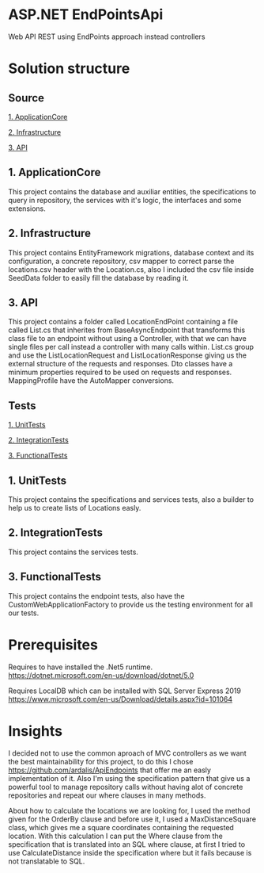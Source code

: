 # ASP.NET EndPointsApi
 Web API REST using EndPoints approach instead controllers

# Solution structure

## Source

[1. ApplicationCore](#1-applicationCore)

[2. Infrastructure](#2-infrastructure)

[3. API](#3-api)

## 1. ApplicationCore

 This project contains the database and auxiliar entities, the specifications to query in repository, the services with it's logic, the interfaces and some extensions.

## 2. Infrastructure

 This project contains EntityFramework migrations, database context and its configuration, a concrete repository, csv mapper to correct parse the locations.csv header with the Location.cs, also I included the csv file inside SeedData folder to easily fill the database by reading it.

## 3. API

 This project contains a folder called LocationEndPoint containing a file called List.cs that inherites from BaseAsyncEndpoint that transforms this class file to an endpoint without using a Controller, with that we can have single files per call instead a controller with many calls within.
 List.cs group and use the ListLocationRequest and ListLocationResponse giving us the external structure of the requests and responses. Dto classes have a minimum properties required to be used on requests and responses.
 MappingProfile have the AutoMapper conversions.

## Tests

[1. UnitTests](#1-unitTests)

[2. IntegrationTests](#2-integrationTests)

[3. FunctionalTests](#3-functionalTests)

## 1. UnitTests

 This project contains the specifications and services tests, also a builder to help us to create lists of Locations easly.

## 2. IntegrationTests

 This project contains the services tests.

## 3. FunctionalTests

 This project contains the endpoint tests, also have the CustomWebApplicationFactory to provide us the testing environment for all our tests.

# Prerequisites

 Requires to have installed the .Net5 runtime.
 https://dotnet.microsoft.com/en-us/download/dotnet/5.0
 
 Requires LocalDB which can be installed with SQL Server Express 2019
 https://www.microsoft.com/en-us/Download/details.aspx?id=101064

# Insights
 I decided not to use the common aproach of MVC controllers as we want the best maintainability for this project, to do this I chose https://github.com/ardalis/ApiEndpoints that offer me an easly implementation of it.
 Also I'm using the specification pattern that give us a powerful tool to manage repository calls without having alot of concrete repositories and repeat our where clauses in many methods. 

 About how to calculate the locations we are looking for, I used the method given for the OrderBy clause and before use it, I used a MaxDistanceSquare class, which gives me a square coordinates containing the requested location. 
 With this calculation I can put the Where clause from the specification that is translated into an SQL where clause, at first I tried to use CalculateDistance inside the specification where but it fails because is not translatable to SQL.
